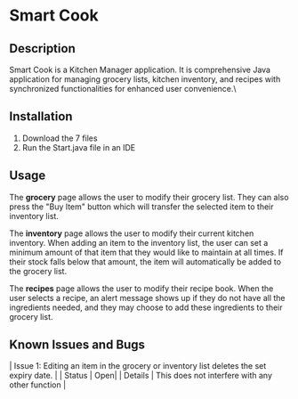 # Smart Cook

## Description

Smart Cook is a Kitchen Manager application. It is comprehensive Java application for managing grocery lists, kitchen inventory, and recipes with synchronized functionalities for enhanced user convenience.\

## Installation

1. Download the 7 files
2. Run the Start.java file in an IDE

## Usage

The <b>grocery</b> page allows the user to modify their grocery list. They can also press the "Buy Item" button which will transfer the selected item to their inventory list.

The <b>inventory</b> page allows the user to modify their current kitchen inventory. When adding an item to the inventory list, the user can set a minimum amount of that item that they would like to maintain at all times. If their stock falls below that amount, the item will automatically be added to the grocery list.

The <b>recipes</b> page allows the user to modify their recipe book. When the user selects a recipe, an alert message shows up if they do not have all the ingredients needed, and they may choose to add these ingredients to their grocery list.

## Known Issues and Bugs

| Issue 1: Editing an item in the grocery or inventory list deletes the set expiry date. |
| Status | Open|
| Details | This does not interfere with any other function |
